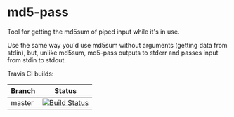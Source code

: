 # md5-pass

Tool for getting the md5sum of piped input while it's in use.

Use the same way you'd use md5sum without arguments (getting data from stdin), but, 
unlike md5sum, md5-pass outputs to stderr and passes input from stdin to stdout.

Travis CI builds:

|Branch      |Status   |
|------------|---------|
|master      | [![Build Status](https://travis-ci.org/VectorCell/md5-pass.svg?branch=master)](https://travis-ci.org/VectorCell/md5-pass?branch=master) |
